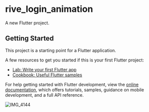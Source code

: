 # rive_login_animation

A new Flutter project.

## Getting Started

This project is a starting point for a Flutter application.

A few resources to get you started if this is your first Flutter project:

- [Lab: Write your first Flutter app](https://docs.flutter.dev/get-started/codelab)
- [Cookbook: Useful Flutter samples](https://docs.flutter.dev/cookbook)

For help getting started with Flutter development, view the
[online documentation](https://docs.flutter.dev/), which offers tutorials,
samples, guidance on mobile development, and a full API reference.

![IMG_4144](https://github.com/JeanmartinPV/rive_login_animation/assets/42988089/635e4cb7-a712-4dbb-b943-f1c5243dd5bd)
